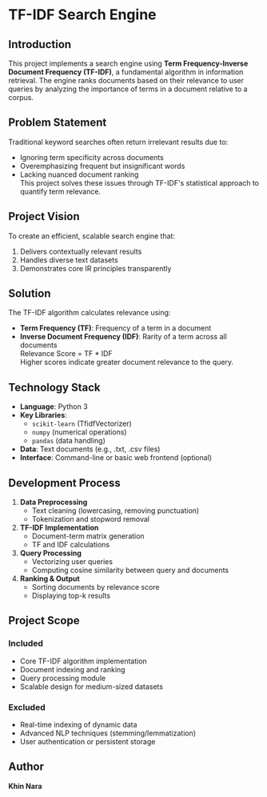 # TF-IDF Search Engine

## Introduction
This project implements a search engine using **Term Frequency-Inverse Document Frequency (TF-IDF)**, a fundamental algorithm in information retrieval. The engine ranks documents based on their relevance to user queries by analyzing the importance of terms in a document relative to a corpus.

## Problem Statement
Traditional keyword searches often return irrelevant results due to:
- Ignoring term specificity across documents
- Overemphasizing frequent but insignificant words
- Lacking nuanced document ranking  
This project solves these issues through TF-IDF's statistical approach to quantify term relevance.

## Project Vision
To create an efficient, scalable search engine that:
1. Delivers contextually relevant results
2. Handles diverse text datasets
3. Demonstrates core IR principles transparently

## Solution
The TF-IDF algorithm calculates relevance using:
- **Term Frequency (TF)**: Frequency of a term in a document
- **Inverse Document Frequency (IDF)**: Rarity of a term across all documents  
Relevance Score = TF * IDF  
Higher scores indicate greater document relevance to the query.

## Technology Stack
- **Language**: Python 3
- **Key Libraries**: 
  - `scikit-learn` (TfidfVectorizer)
  - `numpy` (numerical operations)
  - `pandas` (data handling)
- **Data**: Text documents (e.g., .txt, .csv files)
- **Interface**: Command-line or basic web frontend (optional)

## Development Process
1. **Data Preprocessing**  
   - Text cleaning (lowercasing, removing punctuation)
   - Tokenization and stopword removal
2. **TF-IDF Implementation**  
   - Document-term matrix generation
   - TF and IDF calculations
3. **Query Processing**  
   - Vectorizing user queries
   - Computing cosine similarity between query and documents
4. **Ranking & Output**  
   - Sorting documents by relevance score
   - Displaying top-k results

## Project Scope
### Included
- Core TF-IDF algorithm implementation
- Document indexing and ranking
- Query processing module
- Scalable design for medium-sized datasets

### Excluded
- Real-time indexing of dynamic data
- Advanced NLP techniques (stemming/lemmatization)
- User authentication or persistent storage

## Author
**Khin Nara**  
